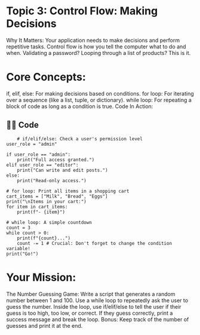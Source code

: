 # Topic 3: Control Flow: Making Decisions
Why It Matters: Your application needs to make decisions and perform repetitive tasks. Control flow is how you tell the computer what to do and when. Validating a password? Looping through a list of products? This is it.

# Core Concepts:

if, elif, else: For making decisions based on conditions.
for loop: For iterating over a sequence (like a list, tuple, or dictionary).
while loop: For repeating a block of code as long as a condition is true.
Code In Action:

## 🧑‍💻 Code
```
    # if/elif/else: Check a user's permission level
user_role = "admin"

if user_role == "admin":
    print("Full access granted.")
elif user_role == "editor":
    print("Can write and edit posts.")
else:
    print("Read-only access.")

# for loop: Print all items in a shopping cart
cart_items = ["Milk", "Bread", "Eggs"]
print("\nItems in your cart:")
for item in cart_items:
    print(f"- {item}")

# while loop: A simple countdown
count = 3
while count > 0:
    print(f"{count}...")
    count -= 1 # Crucial: Don't forget to change the condition variable!
print("Go!")
```
# Your Mission:

The Number Guessing Game: Write a script that generates a random number between 1 and 100.
Use a while loop to repeatedly ask the user to guess the number.
Inside the loop, use if/elif/else to tell the user if their guess is too high, too low, or correct.
If they guess correctly, print a success message and break the loop.
Bonus: Keep track of the number of guesses and print it at the end.